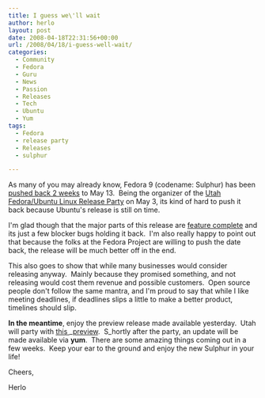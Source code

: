 ```yaml
---
title: I guess we\'ll wait
author: herlo
layout: post
date: 2008-04-18T22:31:56+00:00
url: /2008/04/18/i-guess-well-wait/
categories:
  - Community
  - Fedora
  - Guru
  - News
  - Passion
  - Releases
  - Tech
  - Ubuntu
  - Yum
tags:
  - Fedora
  - release party
  - Releases
  - sulphur

---
```

As many of you may already know, Fedora 9 (codename: Sulphur) has been <a href="https://www.redhat.com/archives/fedora-announce-list/2008-April/msg00009.html" target="_blank">pushed back 2 weeks</a> to May 13.  Being the organizer of the <a href="http://www.utos.org/2008/04/03/utah-open-source-foundation-and-ubuntu-utah-bring-you-a-release-party-of-gigantic-proportion/" target="_blank">Utah Fedora/Ubuntu Linux Release Party</a> on May 3, its kind of hard to push it back because Ubuntu's release is still on time.

I'm glad though that the major parts of this release are <a href="http://fedoraproject.org/wiki/Releases/9/FeatureList" target="_blank">feature complete</a> and its just a few blocker bugs holding it back.  I'm also really happy to point out that because the folks at the Fedora Project are willing to push the date back, the release will be much better off in the end.

This also goes to show that while many businesses would consider releasing anyway.  Mainly because they promised something, and not releasing would cost them revenue and possible customers.  Open source people don't follow the same mantra, and I'm proud to say that while I like meeting deadlines, if deadlines slips a little to make a better product, timelines should slip.

**In the meantime**, enjoy the preview release made available yesterday.  Utah will party with <a href="http://torrent.fedoraproject.org/" target="_blank">this </a>_<a href="http://torrent.fedoraproject.org/" target="_blank">preview</a>.  S_hortly after the party, an update will be made available via **yum**.  There are some amazing things coming out in a few weeks.  Keep your ear to the ground and enjoy the new Sulphur in your life!

Cheers,

Herlo
